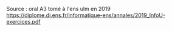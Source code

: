 
Source : oral A3 tomé à l'ens ulm en 2019 https://diplome.di.ens.fr/informatique-ens/annales/2019_InfoU-exercices.pdf

## 
<!--stackedit_data:
eyJoaXN0b3J5IjpbMjM4MzQxNjRdfQ==
-->